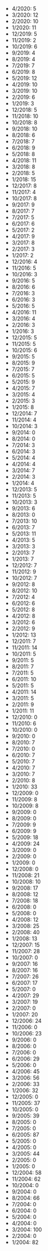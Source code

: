 *  4/2020: 5
*  3/2020: 12
*  2/2020: 10
*  1/2020: 11
*  12/2019: 5
*  11/2019: 2
*  10/2019: 6
*  9/2019: 4
*  8/2019: 4
*  7/2019: 7
*  6/2019: 8
*  5/2019: 12
*  4/2019: 10
*  3/2019: 10
*  2/2019: 6
*  1/2019: 3
*  12/2018: 5
*  11/2018: 10
*  10/2018: 8
*  9/2018: 10
*  8/2018: 6
*  7/2018: 7
*  6/2018: 9
*  5/2018: 8
*  4/2018: 11
*  3/2018: 8
*  2/2018: 5
*  1/2018: 15
*  12/2017: 8
*  11/2017: 4
*  10/2017: 8
*  9/2017: 9
*  8/2017: 7
*  7/2017: 5
*  6/2017: 6
*  5/2017: 2
*  4/2017: 9
*  3/2017: 8
*  2/2017: 3
*  1/2017: 2
*  12/2016: 4
*  11/2016: 5
*  10/2016: 3
*  9/2016: 5
*  8/2016: 6
*  7/2016: 3
*  6/2016: 3
*  5/2016: 5
*  4/2016: 11
*  3/2016: 4
*  2/2016: 3
*  1/2016: 3
*  12/2015: 5
*  11/2015: 5
*  10/2015: 6
*  9/2015: 5
*  8/2015: 9
*  7/2015: 7
*  6/2015: 5
*  5/2015: 9
*  4/2015: 7
*  3/2015: 4
*  2/2015: 3
*  1/2015: 8
*  12/2014: 7
*  11/2014: 4
*  10/2014: 3
*  9/2014: 0
*  8/2014: 0
*  7/2014: 3
*  6/2014: 3
*  5/2014: 4
*  4/2014: 4
*  3/2014: 7
*  2/2014: 3
*  1/2014: 4
*  12/2013: 5
*  11/2013: 5
*  10/2013: 3
*  9/2013: 6
*  8/2013: 0
*  7/2013: 10
*  6/2013: 7
*  5/2013: 11
*  4/2013: 5
*  3/2013: 3
*  2/2013: 7
*  1/2013: 7
*  12/2012: 7
*  11/2012: 9
*  10/2012: 7
*  9/2012: 8
*  8/2012: 10
*  7/2012: 4
*  6/2012: 6
*  5/2012: 8
*  4/2012: 8
*  3/2012: 6
*  2/2012: 9
*  1/2012: 13
*  12/2011: 7
*  11/2011: 14
*  10/2011: 5
*  9/2011: 5
*  8/2011: 7
*  7/2011: 5
*  6/2011: 10
*  5/2011: 5
*  4/2011: 14
*  3/2011: 5
*  2/2011: 9
*  1/2011: 11
*  12/2010: 0
*  11/2010: 6
*  10/2010: 0
*  9/2010: 0
*  8/2010: 7
*  7/2010: 0
*  6/2010: 7
*  5/2010: 7
*  4/2010: 7
*  3/2010: 7
*  2/2010: 8
*  1/2010: 33
*  12/2009: 0
*  11/2009: 8
*  10/2009: 8
*  9/2009: 0
*  8/2009: 0
*  7/2009: 9
*  6/2009: 9
*  5/2009: 18
*  4/2009: 24
*  3/2009: 0
*  2/2009: 0
*  1/2009: 0
*  12/2008: 0
*  11/2008: 21
*  10/2008: 10
*  9/2008: 17
*  8/2008: 12
*  7/2008: 18
*  6/2008: 0
*  5/2008: 0
*  4/2008: 12
*  3/2008: 25
*  2/2008: 40
*  1/2008: 13
*  12/2007: 15
*  11/2007: 28
*  10/2007: 0
*  9/2007: 16
*  8/2007: 16
*  7/2007: 26
*  6/2007: 17
*  5/2007: 0
*  4/2007: 29
*  3/2007: 19
*  2/2007: 0
*  1/2007: 20
*  12/2006: 24
*  11/2006: 0
*  10/2006: 23
*  9/2006: 0
*  8/2006: 0
*  7/2006: 0
*  6/2006: 29
*  5/2006: 0
*  4/2006: 45
*  3/2006: 56
*  2/2006: 33
*  1/2006: 32
*  12/2005: 0
*  11/2005: 37
*  10/2005: 0
*  9/2005: 39
*  8/2005: 0
*  7/2005: 0
*  6/2005: 87
*  5/2005: 0
*  4/2005: 0
*  3/2005: 44
*  2/2005: 0
*  1/2005: 0
*  12/2004: 58
*  11/2004: 62
*  10/2004: 0
*  9/2004: 0
*  8/2004: 66
*  7/2004: 0
*  6/2004: 0
*  5/2004: 0
*  4/2004: 0
*  3/2004: 100
*  2/2004: 0
*  1/2004: 82